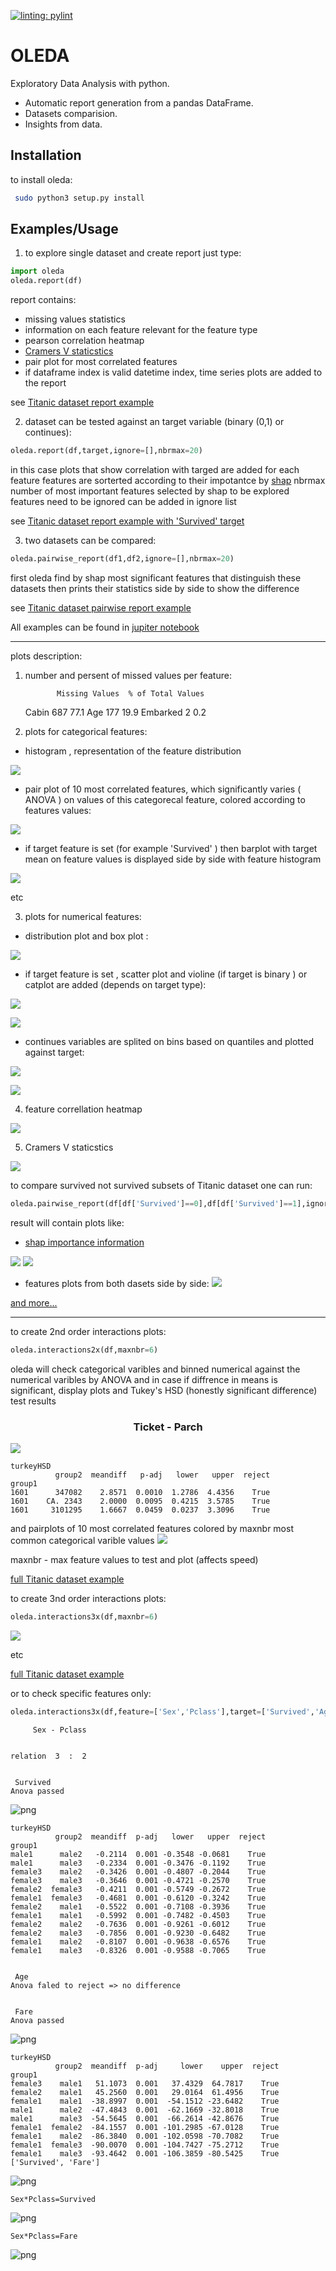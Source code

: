 [![linting: pylint](https://img.shields.io/badge/linting-pylint-yellowgreen)](https://github.com/pylint-dev/pylint)
# OLEDA

 Exploratory Data Analysis with python.
 
- Automatic report generation from a pandas DataFrame.
- Datasets comparision.
- Insights from data.



Installation
------------------
to install oleda:
```bash
 sudo python3 setup.py install
```
Examples/Usage
--------

1. to explore single dataset and create report just type:
```python
import oleda
oleda.report(df)
```
report contains:
- missing values statistics
- information on each feature relevant for the feature type
- pearson correlation heatmap
- [Cramers V staticstics](https://stackoverflow.com/a/46498792/5863503)
- pair plot for most correlated features
- if dataframe index is valid datetime index, time series plots are added to the report

see  [Titanic dataset report example](README_files/Titanic_report.md)

2. dataset can be tested against an target variable (binary (0,1) or continues):  

```python
oleda.report(df,target,ignore=[],nbrmax=20)
```
in this case plots that show correlation with targed are added for each feature
features are sorterted according to their impotantce by [shap](https://github.com/slundberg/shap)
nbrmax number of most important features selected by shap to be explored
features need to be ignored can be added in ignore list 

see  [Titanic dataset report example with 'Survived' target](README_files/Titanic_report_tg.md)

3. two datasets can be compared:
```python   
oleda.pairwise_report(df1,df2,ignore=[],nbrmax=20)
```

first oleda find by shap most significant features that distinguish these datasets
then prints their statistics side by side to show the difference

see  [Titanic dataset pairwise report example](README_files/Titanic_report_pairwise.md)


All examples can be found in [jupiter notebook ](https://nbviewer.jupyter.org/github/Banuba/oleda/blob/main/example/Titanic-oleda.ipynb)

<hr>

plots description:

1. number and persent of missed values per feature:
      
              Missing Values  % of Total Values
    Cabin                687               77.1
    Age                  177               19.9
    Embarked               2                0.2

2. plots for categorical features:
- histogram , representation of the feature distribution 

![](README_files/output_2_10.png)

- pair plot of 10 most correlated features, which significantly varies ( ANOVA ) on values of this categorecal feature, colored according to features values:

![](README_files/output_2_19.png)

- if target feature is set (for example 'Survived' ) then barplot with target mean on feature values is displayed side by side with feature histogram

![](README_files/output_3_25.png)

etc

3. plots for numerical features:
- distribution plot and box plot :

![](README_files/output_2_52.png)

- if target feature is set , scatter plot and violine (if target is binary ) or catplot are added 
(depends on target type):

![](README_files/output_33_38.png)

![](README_files/output_4_17.png)

- continues variables are splited on bins based on quantiles and plotted against target:

![](README_files/output_4_23.png)

![](README_files/output_4_24.png)
 
4. feature correllation heatmap

![](README_files/output_2_74.png)

5. Cramers V staticstics

![](README_files/output_2_79.png)

to compare survived not survived subsets of Titanic dataset one can run:

```python   
oleda.pairwise_report(df[df['Survived']==0],df[df['Survived']==1],ignore=['Survived'])
```
result will contain plots like:
- [shap importance information](https://github.com/slundberg/shap)

![](README_files/output_7_4.png)
![](README_files/output_7_5.png)
- features plots from both dasets side by side:
![](README_files/output_7_24.png)

[and more...](README_files/Titanic_report_pairwise.md)

<hr>

to create 2nd order interactions plots:
```python 
oleda.interactions2x(df,maxnbr=6)
```
oleda will check categorical varibles and binned numerical against the numerical varibles by ANOVA
and in case if diffrence in means is significant, display plots and Tukey's HSD (honestly significant difference) test results

<h3 align="center">Ticket - Parch</h3>

![](README_files/output_4_149.png)


    turkeyHSD
              group2  meandiff   p-adj   lower   upper  reject
    group1                                                    
    1601      347082    2.8571  0.0010  1.2786  4.4356    True
    1601    CA. 2343    2.0000  0.0095  0.4215  3.5785    True
    1601     3101295    1.6667  0.0459  0.0237  3.3096    True
    
    
and pairplots of 10 most correlated features colored by maxnbr most common categorical varible values
![](README_files/output_4_151.png)

maxnbr - max feature values to test and plot (affects speed)

[full Titanic dataset example](README_files/Titanic_2x.md)

to create 3nd order interactions plots:
```python 
oleda.interactions3x(df,maxnbr=6)
```

![](README_files/output_5_209.png)

etc

[full Titanic dataset example](README_files/Titanic_3x.md)

or to check specific features only:

```python 
oleda.interactions3x(df,feature=['Sex','Pclass'],target=['Survived','Age','Fare'],maxnbr=10)
```


         Sex - Pclass
   
      
    relation  3  :  2
    
    
     Survived
    Anova passed


![png](README_files/output_10_4.png)


    turkeyHSD
              group2  meandiff  p-adj   lower   upper  reject
    group1                                                   
    male1      male2   -0.2114  0.001 -0.3548 -0.0681    True
    male1      male3   -0.2334  0.001 -0.3476 -0.1192    True
    female3    male2   -0.3426  0.001 -0.4807 -0.2044    True
    female3    male3   -0.3646  0.001 -0.4721 -0.2570    True
    female2  female3   -0.4211  0.001 -0.5749 -0.2672    True
    female1  female3   -0.4681  0.001 -0.6120 -0.3242    True
    female2    male1   -0.5522  0.001 -0.7108 -0.3936    True
    female1    male1   -0.5992  0.001 -0.7482 -0.4503    True
    female2    male2   -0.7636  0.001 -0.9261 -0.6012    True
    female2    male3   -0.7856  0.001 -0.9230 -0.6482    True
    female1    male2   -0.8107  0.001 -0.9638 -0.6576    True
    female1    male3   -0.8326  0.001 -0.9588 -0.7065    True
    
    
     Age
    Anova faled to reject => no difference 
    
    
     Fare
    Anova passed


![png](README_files/output_10_6.png)


    turkeyHSD
              group2  meandiff  p-adj     lower    upper  reject
    group1                                                      
    female3    male1   51.1073  0.001   37.4329  64.7817    True
    female2    male1   45.2560  0.001   29.0164  61.4956    True
    female1    male1  -38.8997  0.001  -54.1512 -23.6482    True
    male1      male2  -47.4843  0.001  -62.1669 -32.8018    True
    male1      male3  -54.5645  0.001  -66.2614 -42.8676    True
    female1  female2  -84.1557  0.001 -101.2985 -67.0128    True
    female1    male2  -86.3840  0.001 -102.0598 -70.7082    True
    female1  female3  -90.0070  0.001 -104.7427 -75.2712    True
    female1    male3  -93.4642  0.001 -106.3859 -80.5425    True
    ['Survived', 'Fare']

![png](README_files/output_10_8.png)

    Sex*Pclass=Survived

![png](README_files/output_10_10.png)

    Sex*Pclass=Fare

![png](README_files/output_10_12.png)


